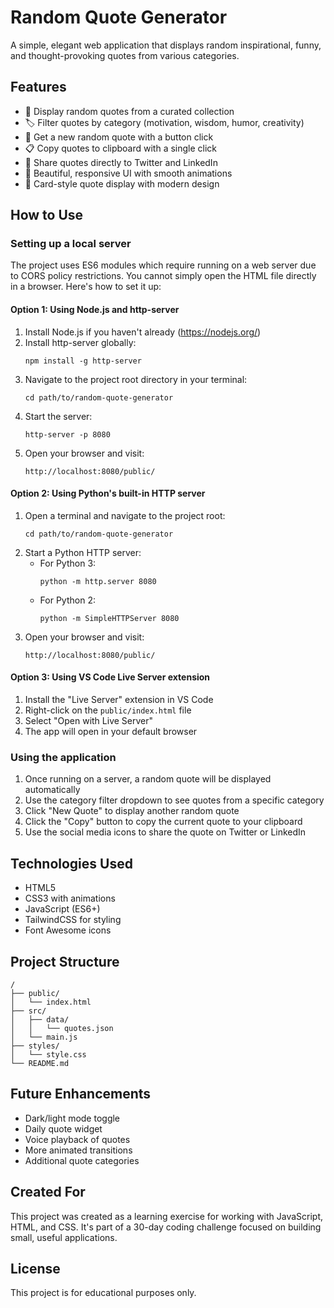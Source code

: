 # Random Quote Generator

A simple, elegant web application that displays random inspirational, funny, and thought-provoking quotes from various categories.

## Features

- 📝 Display random quotes from a curated collection
- 🏷️ Filter quotes by category (motivation, wisdom, humor, creativity)
- 🔄 Get a new random quote with a button click
- 📋 Copy quotes to clipboard with a single click
- 📱 Share quotes directly to Twitter and LinkedIn
- 🎨 Beautiful, responsive UI with smooth animations
- 🌙 Card-style quote display with modern design

## How to Use

### Setting up a local server

The project uses ES6 modules which require running on a web server due to CORS policy restrictions. You cannot simply open the HTML file directly in a browser. Here's how to set it up:

#### Option 1: Using Node.js and http-server

1. Install Node.js if you haven't already (https://nodejs.org/)
2. Install http-server globally:
   ```
   npm install -g http-server
   ```
3. Navigate to the project root directory in your terminal:
   ```
   cd path/to/random-quote-generator
   ```
4. Start the server:
   ```
   http-server -p 8080
   ```
5. Open your browser and visit:
   ```
   http://localhost:8080/public/
   ```

#### Option 2: Using Python's built-in HTTP server

1. Open a terminal and navigate to the project root:
   ```
   cd path/to/random-quote-generator
   ```
2. Start a Python HTTP server:
   - For Python 3:
     ```
     python -m http.server 8080
     ```
   - For Python 2:
     ```
     python -m SimpleHTTPServer 8080
     ```
3. Open your browser and visit:
   ```
   http://localhost:8080/public/
   ```

#### Option 3: Using VS Code Live Server extension

1. Install the "Live Server" extension in VS Code
2. Right-click on the `public/index.html` file
3. Select "Open with Live Server"
4. The app will open in your default browser

### Using the application

1. Once running on a server, a random quote will be displayed automatically
2. Use the category filter dropdown to see quotes from a specific category
3. Click "New Quote" to display another random quote
4. Click the "Copy" button to copy the current quote to your clipboard
5. Use the social media icons to share the quote on Twitter or LinkedIn

## Technologies Used

- HTML5
- CSS3 with animations
- JavaScript (ES6+)
- TailwindCSS for styling
- Font Awesome icons

## Project Structure

```
/
├── public/
│   └── index.html
├── src/
│   ├── data/
│   │   └── quotes.json
│   └── main.js
├── styles/
│   └── style.css
└── README.md
```

## Future Enhancements

- Dark/light mode toggle
- Daily quote widget
- Voice playback of quotes
- More animated transitions
- Additional quote categories

## Created For

This project was created as a learning exercise for working with JavaScript, HTML, and CSS. It's part of a 30-day coding challenge focused on building small, useful applications.

## License

This project is for educational purposes only.